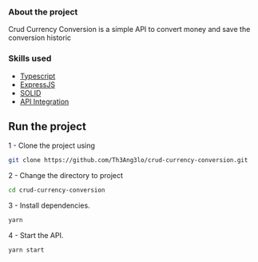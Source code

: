### About the project
Crud Currency Conversion is a simple API to convert money and save the conversion historic


### Skills used
- [Typescript](https://www.typescriptlang.org/)
- [ExpressJS](https://expressjs.com/)
- [SOLID](https://en.wikipedia.org/wiki/SOLID)
- [API Integration](https://pt.wikipedia.org/wiki/Interface_de_programa%C3%A7%C3%A3o_de_aplica%C3%A7%C3%B5es)

## Run the project
1 - Clone the project using
```zsh
git clone https://github.com/Th3Ang3lo/crud-currency-conversion.git
```

2 - Change the directory to project
```zsh
cd crud-currency-conversion
```

3 - Install dependencies.
```zsh
yarn
```

4 - Start the API.
```zsh
yarn start
```
